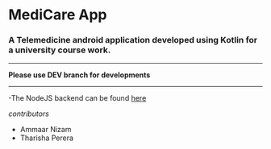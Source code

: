# MediCare App

### A Telemedicine android application developed using Kotlin for a university course work.

---

**Please use DEV branch for developments**

---

-The NodeJS backend can be found [here](https://github.com/TharishaPerera/medicare-backend.git)

*contributors*
- Ammaar Nizam
- Tharisha Perera

